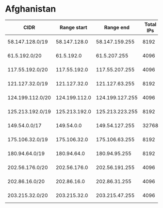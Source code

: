 # Afghanistan

CIDR               | Range start     | Range end       | Total IPs  | Assign date | Owner
------------------ | --------------- | --------------- | ---------- | ----------- | -----
58.147.128.0/19    | 58.147.128.0    | 58.147.159.255  | 8192       | 2005-06-15  | 
61.5.192.0/20      | 61.5.192.0      | 61.5.207.255    | 4096       | 2011-01-05  | 
117.55.192.0/20    | 117.55.192.0    | 117.55.207.255  | 4096       | 2007-07-02  | 
121.127.32.0/19    | 121.127.32.0    | 121.127.63.255  | 8192       | 2007-10-09  | 
124.199.112.0/20   | 124.199.112.0   | 124.199.127.255 | 4096       | 2011-01-17  | 
125.213.192.0/19   | 125.213.192.0   | 125.213.223.255 | 8192       | 2007-02-28  | 
149.54.0.0/17      | 149.54.0.0      | 149.54.127.255  | 32768      | 2012-09-07  | 
175.106.32.0/19    | 175.106.32.0    | 175.106.63.255  | 8192       | 2010-01-08  | 
180.94.64.0/19     | 180.94.64.0     | 180.94.95.255   | 8192       | 2009-07-31  | 
202.56.176.0/20    | 202.56.176.0    | 202.56.191.255  | 4096       | 2004-04-14  | 
202.86.16.0/20     | 202.86.16.0     | 202.86.31.255   | 4096       | 2004-09-28  | 
203.215.32.0/20    | 203.215.32.0    | 203.215.47.255  | 4096       | 2006-04-04  | 
